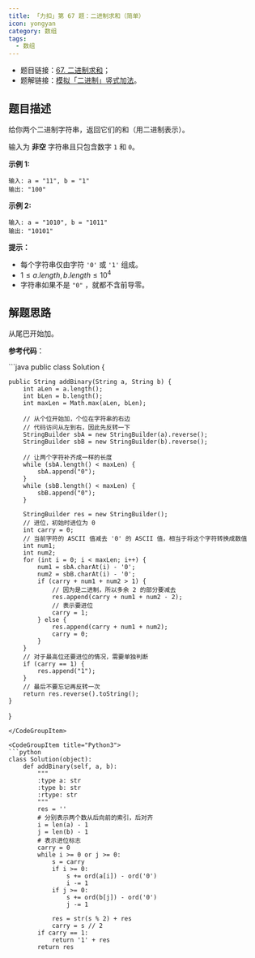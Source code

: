 ```yaml
---
title: 「力扣」第 67 题：二进制求和（简单）
icon: yongyan
category: 数组
tags:
  - 数组
---
```


- 题目链接：[67. 二进制求和](https://leetcode-cn.com/problems/add-binary)；
- 题解链接：[模拟「二进制」竖式加法](https://leetcode-cn.com/problems/add-binary/solution/mo-shi-er-jin-zhi-shu-shi-jia-fa-by-liweiwei1419/)。

## 题目描述

给你两个二进制字符串，返回它们的和（用二进制表示）。

输入为 **非空** 字符串且只包含数字 `1` 和 `0`。

**示例 1:**

```
输入: a = "11", b = "1"
输出: "100"
```

**示例 2:**

```
输入: a = "1010", b = "1011"
输出: "10101"
```

**提示：**

- 每个字符串仅由字符 `'0'` 或 `'1'` 组成。
- $1 \le a.length, b.length \le 10^4$
- 字符串如果不是 `"0"` ，就都不含前导零。

## 解题思路

从尾巴开始加。

**参考代码**：

<CodeGroup>
<CodeGroupItem title="Java">
```java
public class Solution {

    public String addBinary(String a, String b) {
        int aLen = a.length();
        int bLen = b.length();
        int maxLen = Math.max(aLen, bLen);

        // 从个位开始加，个位在字符串的右边
        // 代码访问从左到右，因此先反转一下
        StringBuilder sbA = new StringBuilder(a).reverse();
        StringBuilder sbB = new StringBuilder(b).reverse();

        // 让两个字符补齐成一样的长度
        while (sbA.length() < maxLen) {
            sbA.append("0");
        }
        while (sbB.length() < maxLen) {
            sbB.append("0");
        }

        StringBuilder res = new StringBuilder();
        // 进位，初始时进位为 0
        int carry = 0;
        // 当前字符的 ASCII 值减去 '0' 的 ASCII 值，相当于将这个字符转换成数值
        int num1;
        int num2;
        for (int i = 0; i < maxLen; i++) {
            num1 = sbA.charAt(i) - '0';
            num2 = sbB.charAt(i) - '0';
            if (carry + num1 + num2 > 1) {
                // 因为是二进制，所以多余 2 的部分要减去
                res.append(carry + num1 + num2 - 2);
                // 表示要进位
                carry = 1;
            } else {
                res.append(carry + num1 + num2);
                carry = 0;
            }
        }
        // 对于最高位还要进位的情况，需要单独判断
        if (carry == 1) {
            res.append("1");
        }
        // 最后不要忘记再反转一次
        return res.reverse().toString();
    }

}

````
</CodeGroupItem>

<CodeGroupItem title="Python3">
```python
class Solution(object):
    def addBinary(self, a, b):
        """
        :type a: str
        :type b: str
        :rtype: str
        """
        res = ''
        # 分别表示两个数从后向前的索引，后对齐
        i = len(a) - 1
        j = len(b) - 1
        # 表示进位标志
        carry = 0
        while i >= 0 or j >= 0:
            s = carry
            if i >= 0:
                s += ord(a[i]) - ord('0')
                i -= 1
            if j >= 0:
                s += ord(b[j]) - ord('0')
                j -= 1

            res = str(s % 2) + res
            carry = s // 2
        if carry == 1:
            return '1' + res
        return res
````

</CodeGroupItem>
</CodeGroup>
